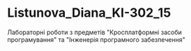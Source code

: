 # Listunova_Diana_KI-302_15
Лабораторні роботи з предметів "Кросплатформні засоби програмування" та "Інженерія програмного забезпечення"
